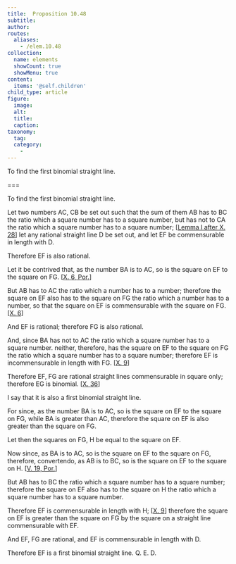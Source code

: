 ```yaml
---
title:  Proposition 10.48
subtitle: 
author:
routes:
  aliases:
    - /elem.10.48
collection:
  name: elements
  showCount: true
  showMenu: true
content:
  items: '@self.children'
child_type: article
figure:
  image:
  alt:
  title:
  caption:
taxonomy:
  tag:
  category:
    - 
---
```


<p><hi rend="ital">To find the first binomial straight line</hi>. </p>

===

<p><span class="ital">To find the first binomial straight line</span>. </p>

<p>Let two numbers <span class="ital">AC</span>, <span class="ital">CB</span> be set out such that the sum of them <span class="ital">AB</span> has to <span class="ital">BC</span> the ratio which a square number has to a square number, but has not to <span class="ital">CA</span> the ratio which a square number has to a square number; [<a href="/elem.10.28.l.1">Lemma I after X. 28</a>]  let any rational straight line <span class="ital">D</span> be set out, and let <span class="ital">EF</span> be commensurable in length with <span class="ital">D</span>. </p>

<p>Therefore <span class="ital">EF</span> is also rational. </p>

<p>Let it be contrived that, as the number <span class="ital">BA</span> is to <span class="ital">AC</span>, so is the square on <span class="ital">EF</span> to the square on <span class="ital">FG</span>. [<a href="/elem.10.6.p.1">X. 6, Por.</a>] </p>

<p>But <span class="ital">AB</span> has to <span class="ital">AC</span> the ratio which a number has to a number; therefore the square on <span class="ital">EF</span> also has to the square on <span class="ital">FG</span> the ratio which a number has to a number, so that the square on <span class="ital">EF</span> is commensurable with the square on <span class="ital">FG</span>. [<a href="/elem.10.6">X. 6</a>] </p>

<p>And <span class="ital">EF</span> is rational; therefore <span class="ital">FG</span> is also rational. </p>

<p>And, since <span class="ital">BA</span> has not to <span class="ital">AC</span> the ratio which a square number has to a square number. <pb n="103"/>neither, therefore, has the square on <span class="ital">EF</span> to the square on <span class="ital">FG</span> the ratio which a square number has to a square number; therefore <span class="ital">EF</span> is incommensurable in length with <span class="ital">FG</span>. [<a href="/elem.10.9">X. 9</a>] </p>

<p>Therefore <span class="ital">EF</span>, <span class="ital">FG</span> are rational straight lines commensurable in square only; therefore <span class="ital">EG</span> is binomial. [<a href="/elem.10.36">X. 36</a>] </p>

<p>I say that it is also a first binomial straight line. </p>

<p>For since, as the number <span class="ital">BA</span> is to <span class="ital">AC</span>, so is the square on <span class="ital">EF</span> to the square on <span class="ital">FG</span>, while <span class="ital">BA</span> is greater than <span class="ital">AC</span>, therefore the square on <span class="ital">EF</span> is also greater than the square on <span class="ital">FG</span>. </p>

<p>Let then the squares on <span class="ital">FG</span>, <span class="ital">H</span> be equal to the square on <span class="ital">EF</span>. </p>

<p>Now since, as <span class="ital">BA</span> is to <span class="ital">AC</span>, so is the square on <span class="ital">EF</span> to the square on <span class="ital">FG</span>, therefore, <span class="ital">convertendo</span>, as <span class="ital">AB</span> is to <span class="ital">BC</span>, so is the square on <span class="ital">EF</span> to the square on <span class="ital">H</span>. [<a href="/elem.5.19.p.1">V. 19, Por.</a>] </p>

<p>But <span class="ital">AB</span> has to <span class="ital">BC</span> the ratio which a square number has to a square number; therefore the square on <span class="ital">EF</span> also has to the square on <span class="ital">H</span> the ratio which a square number has to a square number. </p>

<p>Therefore <span class="ital">EF</span> is commensurable in length with <span class="ital">H</span>; [<a href="/elem.10.9">X. 9</a>] therefore the square on <span class="ital">EF</span> is greater than the square on <span class="ital">FG</span> by the square on a straight line commensurable with <span class="ital">EF</span>. </p>

<p>And <span class="ital">EF</span>, <span class="ital">FG</span> are rational, and <span class="ital">EF</span> is commensurable in length with <span class="ital">D</span>. </p>

<p>Therefore <span class="ital">EF</span> is a first binomial straight line. Q. E. D.</p>

